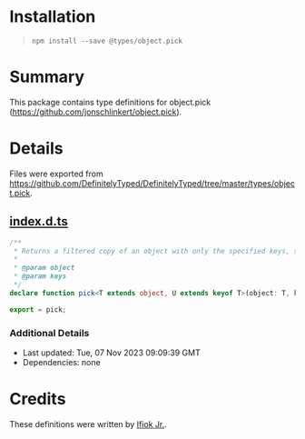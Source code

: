 # Installation
> `npm install --save @types/object.pick`

# Summary
This package contains type definitions for object.pick (https://github.com/jonschlinkert/object.pick).

# Details
Files were exported from https://github.com/DefinitelyTyped/DefinitelyTyped/tree/master/types/object.pick.
## [index.d.ts](https://github.com/DefinitelyTyped/DefinitelyTyped/tree/master/types/object.pick/index.d.ts)
````ts
/**
 * Returns a filtered copy of an object with only the specified keys, similar to `_.pick` from lodash / underscore.
 *
 * @param object
 * @param keys
 */
declare function pick<T extends object, U extends keyof T>(object: T, keys: readonly U[]): Pick<T, U>;

export = pick;

````

### Additional Details
 * Last updated: Tue, 07 Nov 2023 09:09:39 GMT
 * Dependencies: none

# Credits
These definitions were written by [Ifiok Jr.](https://github.com/ifiokjr).
